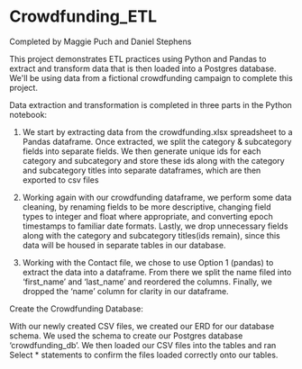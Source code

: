 # Crowdfunding_ETL
Completed by Maggie Puch and Daniel Stephens

This project demonstrates ETL practices using Python and Pandas to extract and transform data that is then loaded into a Postgres database. We'll be using data from a fictional crowdfunding campaign to complete this project. 

Data extraction and transformation is completed in three parts in the Python notebook:

1. We start by extracting data from the crowdfunding.xlsx spreadsheet to a Pandas dataframe. Once extracted, we split the category & subcategory fields into separate fields. We then generate unique ids for each category and subcategory and store these ids along with the category and subcategory titles into separate dataframes, which are then exported to csv files

2. Working again with our crowdfunding dataframe, we perform some data cleaning, by renaming fields to be more descriptive, changing field types to integer and float where appropriate, and converting epoch timestamps to familiar date formats. Lastly, we drop unnecessary fields along with the category and subcategory titles(ids remain), since this data will be housed in separate tables in our database. 

3. Working with the Contact file, we chose to use Option 1 (pandas) to extract the data into a dataframe. From there we split the name filed into ‘first_name’ and ‘last_name’ and reordered the columns. Finally, we dropped the ‘name’ column for clarity in our dataframe.

Create the Crowdfunding Database:

With our newly created CSV files, we created our ERD for our database schema. We used the schema to create our Postgres database ‘crowdfunding_db’. We then loaded our CSV files into the tables and ran Select * statements to confirm the files loaded correctly onto our tables. 
